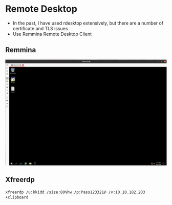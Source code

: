 # Remote Desktop

* In the past, I have used rdesktop extensively, but there are a number of certificate and TLS issues
* Use Remmina Remote Desktop Client

## Remmina
![Remmina](https://github.com/billburn/penetration-testing/blob/master/Remote%20Desktop/Images/remmina-01.png)

## Xfreerdp
```
xfreerdp /u:kkidd /size:80%hw /p:Pass123321@ /v:10.10.182.203 +clipboard
```